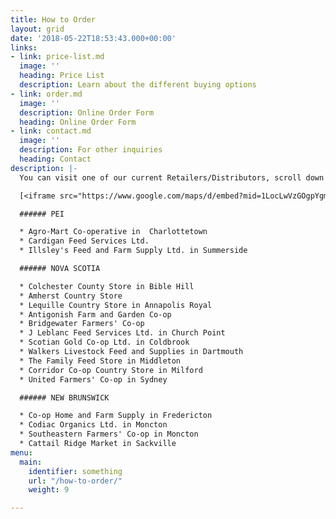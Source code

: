 ```yaml
---
title: How to Order
layout: grid
date: '2018-05-22T18:53:43.000+00:00'
links:
- link: price-list.md
  image: ''
  heading: Price List
  description: Learn about the different buying options
- link: order.md
  image: ''
  description: Online Order Form
  heading: Online Order Form
- link: contact.md
  image: ''
  description: For other inquiries
  heading: Contact
description: |-
  You can visit one of our current Retailers/Distributors, scroll down for price lists and check back for our online order form.

  [<iframe src="https://www.google.com/maps/d/embed?mid=1LocLwVzGOgpYgm2sYOJs_faxa2-4ooCj" width="640" height="480"></iframe>](<iframe src="https://www.google.com/maps/d/embed?mid=1LocLwVzGOgpYgm2sYOJs_faxa2-4ooCj" width="640" height="480"></iframe> "Retail Locations")

  ###### PEI

  * Agro-Mart Co-operative in  Charlottetown
  * Cardigan Feed Services Ltd.
  * Illsley's Feed and Farm Supply Ltd. in Summerside

  ###### NOVA SCOTIA

  * Colchester County Store in Bible Hill
  * Amherst Country Store
  * Lequille Country Store in Annapolis Royal
  * Antigonish Farm and Garden Co-op
  * Bridgewater Farmers' Co-op
  * J Leblanc Feed Services Ltd. in Church Point
  * Scotian Gold Co-op Ltd. in Coldbrook
  * Walkers Livestock Feed and Supplies in Dartmouth
  * The Family Feed Store in Middleton
  * Corridor Co-op Country Store in Milford
  * United Farmers' Co-op in Sydney

  ###### NEW BRUNSWICK

  * Co-op Home and Farm Supply in Fredericton
  * Codiac Organics Ltd. in Moncton
  * Southeastern Farmers' Co-op in Moncton
  * Cattail Ridge Market in Sackville
menu:
  main:
    identifier: something
    url: "/how-to-order/"
    weight: 9

---
```

